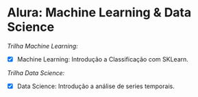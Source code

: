 # Alura: Machine Learning & Data Science


*Trilha Machine Learning:*

- [x] Machine Learning: Introdução a Classificação com SKLearn.

*Trilha Data Science:*

- [x] Data Science: Introdução a análise de series temporais.

